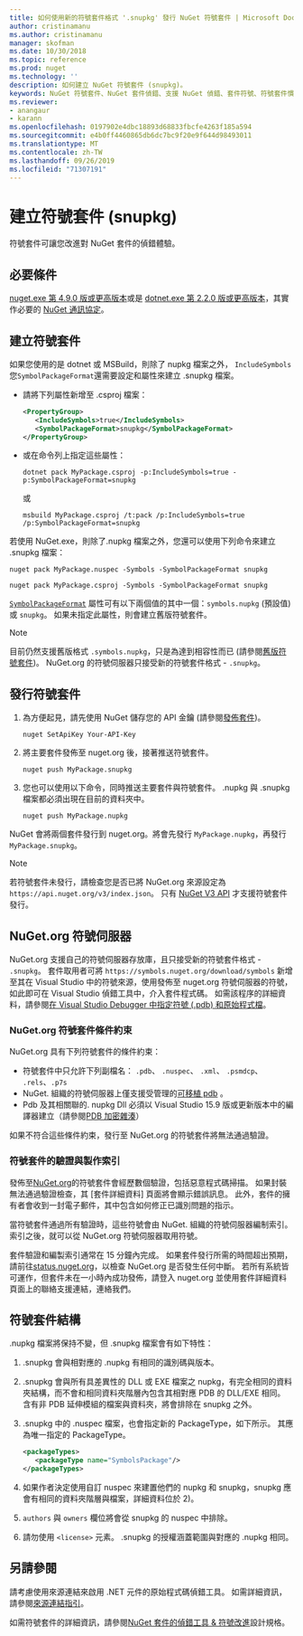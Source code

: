 ```yaml
---
title: 如何使用新的符號套件格式 '.snupkg' 發行 NuGet 符號套件 | Microsoft Docs
author: cristinamanu
ms.author: cristinamanu
manager: skofman
ms.date: 10/30/2018
ms.topic: reference
ms.prod: nuget
ms.technology: ''
description: 如何建立 NuGet 符號套件 (snupkg)。
keywords: NuGet 符號套件、NuGet 套件偵錯、支援 NuGet 偵錯、套件符號、符號套件慣例
ms.reviewer:
- anangaur
- karann
ms.openlocfilehash: 0197902e4dbc18893d68833fbcfe4263f185a594
ms.sourcegitcommit: e4b0ff4460865db6dc7bc9f20e9f644d98493011
ms.translationtype: MT
ms.contentlocale: zh-TW
ms.lasthandoff: 09/26/2019
ms.locfileid: "71307191"
---
```

# <a name="creating-symbol-packages-snupkg"></a>建立符號套件 (snupkg)

符號套件可讓您改進對 NuGet 套件的偵錯體驗。

## <a name="prerequisites"></a>必要條件

[nuget.exe 第 4.9.0 版或更高版本](https://www.nuget.org/downloads)或是 [dotnet.exe 第 2.2.0 版或更高版本](https://www.microsoft.com/net/download/dotnet-core/2.2)，其實作必要的 [NuGet 通訊協定](../api/nuget-protocols.md)。

## <a name="creating-a-symbol-package"></a>建立符號套件

如果您使用的是 dotnet 或 MSBuild，則除了 nupkg 檔案之外， `IncludeSymbols`您`SymbolPackageFormat`還需要設定和屬性來建立 .snupkg 檔案。

* 請將下列屬性新增至 .csproj 檔案：

   ```xml
   <PropertyGroup>
      <IncludeSymbols>true</IncludeSymbols> 
      <SymbolPackageFormat>snupkg</SymbolPackageFormat> 
   </PropertyGroup>
   ```

* 或在命令列上指定這些屬性：

     ```cli
     dotnet pack MyPackage.csproj -p:IncludeSymbols=true -p:SymbolPackageFormat=snupkg
     ```

  或

  ```cli
  msbuild MyPackage.csproj /t:pack /p:IncludeSymbols=true /p:SymbolPackageFormat=snupkg
  ```

若使用 NuGet.exe，則除了.nupkg 檔案之外，您還可以使用下列命令來建立 .snupkg 檔案：

```
nuget pack MyPackage.nuspec -Symbols -SymbolPackageFormat snupkg

nuget pack MyPackage.csproj -Symbols -SymbolPackageFormat snupkg
```

[`SymbolPackageFormat`](/dotnet/core/tools/csproj#symbolpackageformat) 屬性可有以下兩個值的其中一個：`symbols.nupkg` (預設值) 或 `snupkg`。 如果未指定此屬性，則會建立舊版符號套件。

> [!Note]
> 目前仍然支援舊版格式 `.symbols.nupkg`，只是為達到相容性而已 (請參閱[舊版符號套件](Symbol-Packages.md))。 NuGet.org 的符號伺服器只接受新的符號套件格式 - `.snupkg`。

## <a name="publishing-a-symbol-package"></a>發行符號套件

1. 為方便起見，請先使用 NuGet 儲存您的 API 金鑰 (請參閱[發佈套件](../nuget-org/publish-a-package.md))。

    ```cli
    nuget SetApiKey Your-API-Key
    ```

1. 將主要套件發佈至 nuget.org 後，接著推送符號套件。

    ```cli
    nuget push MyPackage.snupkg
    ```

1. 您也可以使用以下命令，同時推送主要套件與符號套件。 .nupkg 與 .snupkg 檔案都必須出現在目前的資料夾中。

    ```cli
    nuget push MyPackage.nupkg
    ```

NuGet 會將兩個套件發行到 nuget.org。將會先發行 `MyPackage.nupkg`，再發行 `MyPackage.snupkg`。

> [!Note]
> 若符號套件未發行，請檢查您是否已將 NuGet.org 來源設定為 `https://api.nuget.org/v3/index.json`。 只有 [NuGet V3 API](../api/overview.md#versioning) 才支援符號套件發行。

## <a name="nugetorg-symbol-server"></a>NuGet.org 符號伺服器

NuGet.org 支援自己的符號伺服器存放庫，且只接受新的符號套件格式 - `.snupkg`。 套件取用者可將 `https://symbols.nuget.org/download/symbols` 新增至其在 Visual Studio 中的符號來源，使用發佈至 nuget.org 符號伺服器的符號，如此即可在 Visual Studio 偵錯工具中，介入套件程式碼。 如需該程序的詳細資料，請參閱[在 Visual Studio Debugger 中指定符號 (.pdb) 和原始程式檔](/visualstudio/debugger/specify-symbol-dot-pdb-and-source-files-in-the-visual-studio-debugger)。

### <a name="nugetorg-symbol-package-constraints"></a>NuGet.org 符號套件條件約束

NuGet.org 具有下列符號套件的條件約束：

- 符號套件中只允許下列副檔名： `.pdb`、 `.nuspec`、 `.xml`、 `.psmdcp`、 `.rels`、`.p7s`
- NuGet. 組織的符號伺服器上僅支援受管理的[可移植 pdb](https://github.com/dotnet/corefx/blob/master/src/System.Reflection.Metadata/specs/PortablePdb-Metadata.md) 。
- Pdb 及其相關聯的. nupkg Dll 必須以 Visual Studio 15.9 版或更新版本中的編譯器建立（請參閱[PDB 加密雜湊](https://github.com/dotnet/roslyn/issues/24429)）

如果不符合這些條件約束，發行至 NuGet.org 的符號套件將無法通過驗證。 

### <a name="symbol-package-validation-and-indexing"></a>符號套件的驗證與製作索引

發佈至[NuGet.org](https://www.nuget.org/)的符號套件會經歷數個驗證，包括惡意程式碼掃描。 如果封裝無法通過驗證檢查，其 [套件詳細資料] 頁面將會顯示錯誤訊息。 此外，套件的擁有者會收到一封電子郵件，其中包含如何修正已識別問題的指示。

當符號套件通過所有驗證時，這些符號會由 NuGet. 組織的符號伺服器編制索引。 索引之後，就可以從 NuGet.org 符號伺服器取用符號。

套件驗證和編製索引通常在 15 分鐘內完成。 如果套件發行所需的時間超出預期，請前往[status.nuget.org](https://status.nuget.org/)，以檢查 NuGet.org 是否發生任何中斷。 若所有系統皆可運作，但套件未在一小時內成功發佈，請登入 nuget.org 並使用套件詳細資料頁面上的聯絡支援連結，連絡我們。

## <a name="symbol-package-structure"></a>符號套件結構

.nupkg 檔案將保持不變，但 .snupkg 檔案會有如下特性：

1) .snupkg 會與相對應的 .nupkg 有相同的識別碼與版本。
2) .snupkg 會與所有具差異性的 DLL 或 EXE 檔案之 nupkg，有完全相同的資料夾結構，而不會和相同資料夾階層內包含其相對應 PDB 的 DLL/EXE 相同。 含有非 PDB 延伸模組的檔案與資料夾，將會排除在 snupkg 之外。
3) .snupkg 中的 .nuspec 檔案，也會指定新的 PackageType，如下所示。 其應為唯一指定的 PackageType。

   ```xml
   <packageTypes>
      <packageType name="SymbolsPackage"/>
   </packageTypes>
   ```

4) 如果作者決定使用自訂 nuspec 來建置他們的 nupkg 和 snupkg，snupkg 應會有相同的資料夾階層與檔案，詳細資料位於 2)。
5) ```authors``` 與 ```owners``` 欄位將會從 snupkg 的 nuspec 中排除。
6) 請勿使用 ```<license>``` 元素。 .snupkg 的授權涵蓋範圍與對應的 .nupkg 相同。

## <a name="see-also"></a>另請參閱

請考慮使用來源連結來啟用 .NET 元件的原始程式碼偵錯工具。 如需詳細資訊，請參閱[來源連結指引](/dotnet/standard/library-guidance/sourcelink)。

如需符號套件的詳細資訊，請參閱[NuGet 套件的偵錯工具 & 符號改進](https://github.com/NuGet/Home/wiki/NuGet-Package-Debugging-&-Symbols-Improvements)設計規格。
